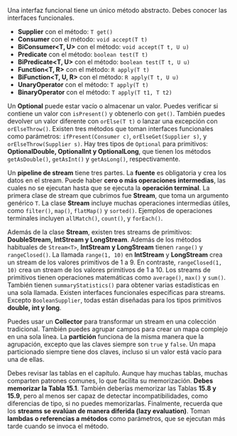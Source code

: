 
Una interfaz funcional tiene un único método abstracto. Debes conocer las interfaces funcionales.

- **Supplier<T>** con el método: `T get()`
- **Consumer<T>** con el método: `void accept(T t)`
- **BiConsumer<T, U>** con el método: `void accept(T t, U u)`
- **Predicate<T>** con el método: `boolean test(T t)`
- **BiPredicate<T, U>** con el método: `boolean test(T t, U u)`
- **Function<T, R>** con el método: `R apply(T t)`
- **BiFunction<T, U, R>** con el método: `R apply(T t, U u)`
- **UnaryOperator<T>** con el método: `T apply(T t)`
- **BinaryOperator<T>** con el método: `T apply(T t1, T t2)`

Un **Optional<T>** puede estar vacío o almacenar un valor. Puedes verificar si contiene un valor con `isPresent()` y obtenerlo con `get()`. También puedes devolver un valor diferente con `orElse(T t)` o lanzar una excepción con `orElseThrow()`. Existen tres métodos que toman interfaces funcionales como parámetros: `ifPresent(Consumer c)`, `orElseGet(Supplier s)`, y `orElseThrow(Supplier s)`. Hay tres tipos de `Optional` para primitivos: **OptionalDouble, OptionalInt y OptionalLong**, que tienen los métodos `getAsDouble()`, `getAsInt()` y `getAsLong()`, respectivamente.

Un **pipeline de stream** tiene tres partes. La **fuente** es obligatoria y crea los datos en el stream. Puede haber **cero o más operaciones intermedias**, las cuales no se ejecutan hasta que se ejecuta la **operación terminal**. La primera clase de stream que cubrimos fue **Stream<T>**, que toma un argumento genérico `T`. La clase **Stream<T>** incluye muchas operaciones intermedias útiles, como `filter()`, `map()`, `flatMap()` y `sorted()`. Ejemplos de operaciones terminales incluyen `allMatch()`, `count()`, y `forEach()`.

Además de la clase **Stream<T>**, existen tres streams de primitivos: **DoubleStream, IntStream y LongStream**. Además de los métodos habituales de `Stream<T>`, **IntStream y LongStream** tienen `range()` y `rangeClosed()`. La llamada `range(1, 10)` en **IntStream** y **LongStream** crea un stream de los valores primitivos de 1 a 9. En contraste, `rangeClosed(1, 10)` crea un stream de los valores primitivos de 1 a 10. Los streams de primitivos tienen operaciones matemáticas como `average()`, `max()` y `sum()`. También tienen `summaryStatistics()` para obtener varias estadísticas en una sola llamada. Existen interfaces funcionales específicas para streams. Excepto `BooleanSupplier`, todas están diseñadas para los tipos primitivos **double, int y long**.

Puedes usar un **Collector** para transformar un stream en una colección tradicional. También puedes agrupar campos para crear un mapa complejo en una sola línea. La **partición** funciona de la misma manera que la agrupación, excepto que las claves siempre son `true` y `false`. Un mapa particionado siempre tiene dos claves, incluso si un valor está vacío para una de ellas.

Debes revisar las tablas en el capítulo. Aunque hay muchas tablas, muchas comparten patrones comunes, lo que facilita su memorización. **Debes memorizar la Tabla 15.1**. También deberías memorizar las Tablas **15.8 y 15.9**, pero al menos ser capaz de detectar incompatibilidades, como diferencias de tipo, si no puedes memorizarlas. Finalmente, recuerda que los **streams se evalúan de manera diferida (lazy evaluation)**. Toman **lambdas o referencias a métodos** como parámetros, que se ejecutan más tarde cuando se invoca el método.
